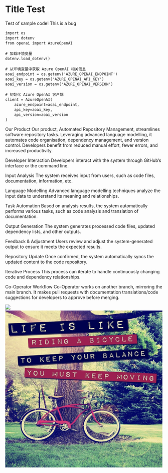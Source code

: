 # Title Test


Test of sample code! This is a bug
```
import os
import dotenv
from openai import AzureOpenAI

# 加载环境变量
dotenv.load_dotenv()

# 从环境变量中获取 Azure OpenAI 相关信息
aoai_endpoint = os.getenv('AZURE_OPENAI_ENDPOINT')
aoai_key = os.getenv('AZURE_OPENAI_API_KEY')
aoai_version = os.getenv('AZURE_OPENAI_VERSION')

# 初始化 Azure OpenAI 客户端
client = AzureOpenAI(
    azure_endpoint=aoai_endpoint,
    api_key=aoai_key,
    api_version=aoai_version
)
```

Our Product
Our product, Automated Repository Management, streamlines software repository tasks. Leveraging advanced language modelling, it automates code organisation, dependency management, and version control. Developers benefit from reduced manual effort, fewer errors, and increased productivity.

Developer Interaction
Developers interact with the system through GitHub’s interface or the command line.

Input Analysis
The system receives input from users, such as code files, documentation, information, etc.

Language Modelling
Advanced language modelling techniques analyze the input data to understand its meaning and relationships.

Task Automation
Based on analysis results, the system automatically performs various tasks, such as code analysis and translation of documentation.

Output Generation
The system generates processed code files, updated dependency lists, and other outputs.

Feedback & Adjustment
Users review and adjust the system-generated output to ensure it meets the expected results.

Repository Update
Once confirmed, the system automatically syncs the updated content to the code repository.

Iterative Process
This process can iterate to handle continuously changing code and dependency relationships.

Co-Operator Workflow
Co-Operator works on another branch, mirroring the main branch. It makes pull requests with documentation translations/code suggestions for developers to approve before merging.






![](https://upload.wikimedia.org/wikipedia/commons/thumb/7/77/Google_Images_2015_logo.svg/1200px-Google_Images_2015_logo.svg.png)
![](bicycle.png)
